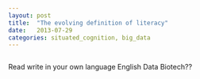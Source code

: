 ```yaml
---
layout: post
title:  "The evolving definition of literacy"
date:   2013-07-29
categories: situated_cognition, big_data
---
```


![]()

Read write in your own language 
English
Data
Biotech??